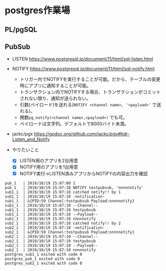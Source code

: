 # postgres作業場

## PL/pgSQL

## PubSub
- LISTEN
https://www.postgresql.jp/document/11/html/sql-listen.html

- NOTIFY
https://www.postgresql.jp/document/11/html/sql-notify.html
    - トリガー内でNOTIFYを実行することが可能。だから、テーブルの変更時にアプリに通知することが可能。
    - トランザクション内でNOTIFYする場合、トランザクションがコミットされない限り、通知が送られない。
    - 引数(ペイロード)を送れる(`NOTIFY <channel name>, '<payload>'` で送れる)。
    - 関数`pg_notify(<channel name>,<payload>)` でも可。
    - ペイロードは文字列。デフォルトで8000バイト未満。

- jackc/pgx
https://godoc.org/github.com/jackc/pgx#hdr-Listen_and_Notify

- やりたいこと
    - [x] LISTEN用のアプリを2台用意
    - [x] NOTIFY用のアプリを1台用意
    - [x] NOTIFY実行->LISTEN済みアプリからNOTIFYの内容出力を確認

```log
pub_1   | 2019/10/19 15:07:00 1
pub_1   | 2019/10/19 15:07:10 NOTIFY testpubsub, 'nnnnnotify'
sub1_1  | 2019/10/19 15:07:10 catched notify!! by 1
sub1_1  | 2019/10/19 15:07:10 -notification-
sub1_1  | &{PID:59 Channel:testpubsub Payload:nnnnnotify}
sub1_1  | 2019/10/19 15:07:10 --Channel--
sub1_1  | 2019/10/19 15:07:10 testpubsub
sub1_1  | 2019/10/19 15:07:10 --Payload--
sub1_1  | 2019/10/19 15:07:10 nnnnnotify
sub2_1  | 2019/10/19 15:07:10 catched notify!! by 2
sub2_1  | 2019/10/19 15:07:10 -notification-
sub2_1  | &{PID:59 Channel:testpubsub Payload:nnnnnotify}
sub2_1  | 2019/10/19 15:07:10 --Channel--
sub2_1  | 2019/10/19 15:07:10 testpubsub
sub2_1  | 2019/10/19 15:07:10 --Payload--
sub2_1  | 2019/10/19 15:07:10 nnnnnotify
postgres_sub1_1 exited with code 0
postgres_pub_1 exited with code 0
postgres_sub2_1 exited with code 0
```